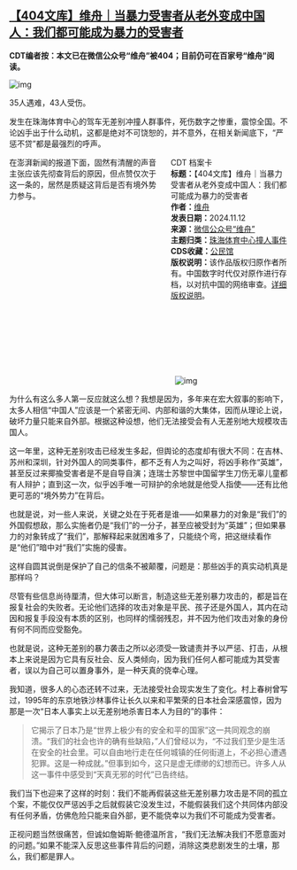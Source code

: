 <!--1731445708000-->
[【404文库】维舟｜当暴力受害者从老外变成中国人：我们都可能成为暴力的受害者](https://chinadigitaltimes.net/chinese/713004.html)
------

<p><strong>CDT编者按：本文已在微信公众号“维舟”被404；目前仍可在百家号“维舟”阅读。</strong></p><p><img decoding="async" src="https://chinadigitaltimes.net/chinese/files/2024/11/post-713004-6733a075c20c5.png" alt="img"></p><p>35人遇难，43人受伤。</p><p>发生在珠海体育中心的驾车无差别冲撞人群事件，死伤数字之惨重，震惊全国。不论凶手出于什么动机，这都是绝对不可饶恕的，并不意外，在相关新闻底下，“严惩不贷”都是最强烈的呼声。</p><div style="width:42%;float:right;padding-left:20px"><div class="su-spoiler su-spoiler-style-fancy su-spoiler-icon-chevron-circle su-spoiler-closed" data-scroll-offset="0" data-anchor-in-url="no"><div class="su-spoiler-title" tabindex="0" role="button"><span class="su-spoiler-icon"></span>CDT 档案卡</div><div class="su-spoiler-content su-u-clearfix su-u-trim"><strong>标题：</strong>【404文库】维舟｜当暴力受害者从老外变成中国人：我们都可能成为暴力的受害者<br><strong>作者：</strong><a href="https://chinadigitaltimes.net/space/维舟" target="_blank">维舟</a><br><strong>发表日期：</strong>2024.11.12<br><strong>来源：</strong><a href="https://mp.weixin.qq.com/s/nR__GNaiOl4N5QUfd_cVEQ" target="_blank">微信公众号“维舟”</a><br><strong>主题归类：</strong><a href="https://chinadigitaltimes.net/space/珠海体育中心撞人事件" target="_blank">珠海体育中心撞人事件</a><br><strong>CDS收藏：</strong><a href="https://chinadigitaltimes.net/space/%E5%85%AC%E6%B0%91%E9%A6%86" target="_blank" rel="noopener">公民馆</a><br><strong>版权说明：</strong>该作品版权归原作者所有。中国数字时代仅对原作进行存档，以对抗中国的网络审查。<a href="https://chinadigitaltimes.net/chinese/copyright">详细版权说明</a>。</div></div></div><p>在澎湃新闻的报道下面，固然有清醒的声音主张应该先彻查背后的原因，但点赞仅次于这一条的，居然是质疑这背后是否有境外势力参与。</p><p><img decoding="async" src="data:image/svg+xml,%3Csvg%20xmlns='http://www.w3.org/2000/svg'%20viewBox='0%200%200%200'%3E%3C/svg%3E" alt="img" data-lazy-src="https://chinadigitaltimes.net/chinese/files/2024/11/截屏2024-11-12-19.38.38.png"><noscript><img decoding="async" src="https://chinadigitaltimes.net/chinese/files/2024/11/截屏2024-11-12-19.38.38.png" alt="img"></noscript></p><p>为什么有这么多人第一反应就这么想？我想是因为，多年来在宏大叙事的影响下，太多人相信“中国人”应该是一个紧密无间、内部和谐的大集体，因而从理论上说，破坏力量只能来自外部。根据这种设想，他们无法接受会有人无差别地大规模攻击国人。</p><p>这一年里，这种无差别攻击已经发生多起，但舆论的态度却有很大不同：在吉林、苏州和深圳，针对外国人的同类事件，都不乏有人为之叫好，将凶手称作“英雄”，甚至反过来揶揄受害者是不是自导自演；连瑞士苏黎世中国留学生刀伤无辜儿童都有人辩护；直到这一次，似乎凶手唯一可辩护的余地就是他受人指使——还有比他更可恶的“境外势力”在背后。</p><p>也就是说，对一些人来说，关键之处在于死者是谁——如果暴力的对象是“我们”的外国假想敌，那么实施者仍是“我们”的一分子，甚至应被受封为“英雄”；但如果暴力的对象转成了“我们”，那解释起来就困难多了，只能绕个弯，把这继续看作是“他们”暗中对“我们”实施的侵害。</p><p>这样自圆其说倒是保护了自己的信条不被颠覆，问题是：那些凶手的真实动机真是那样吗？</p><p>尽管有些信息尚待厘清，但大体可以断言，制造这些无差别暴力攻击的，都是旨在报复社会的失败者。无论他们选择的攻击对象是平民、孩子还是外国人，其内在动因和报复手段没有本质的区别，也同样的懦弱残忍，并不因为他们攻击对象的身份有何不同而应受豁免。</p><p>也就是说，这种无差别的暴力袭击之所以必须受一致谴责并予以严惩、打击，从根本上来说是因为它具有反社会、反人类倾向，因为我们任何人都可能成为其受害者，误以为自己可以置身事外，是一种天真的侥幸心理。</p><p>我知道，很多人的心态还转不过来，无法接受社会现实发生了变化。村上春树曾写过，1995年的东京地铁沙林事件让长久以来和平繁荣的日本社会深感震惊，因为那是一次“日本人事实上以无差别地杀害日本人为目的”的事件：</p><blockquote><p>它揭示了日本乃是“世界上极少有的安全和平的国家”这一共同观念的崩溃。“我们的社会也许的确有些缺陷，”人们曾经以为，“不过我们至少是生活在安全的社会里。可以自由地行走在任何城镇的任何街道上，不必担心遭遇犯罪。这是一种成就。”但事到如今，这只是虚无缥缈的幻想而已。许多人从这一事件中感受到“天真无邪的时代”已告终结。</p></blockquote><p>我们当下也迎来了这样的时刻：我们不能再假装这些无差别暴力攻击是不同的孤立个案，不能仅仅严惩凶手之后就假装它没发生过，不能假装我们这个共同体内部没有任何矛盾，仿佛危险只能来自外部，更不能侥幸以为我们不可能成为受害者。</p><p>正视问题当然很痛苦，但诚如詹姆斯·鲍德温所言，“我们无法解决我们不愿意面对的问题。”如果不能深入反思这些事件背后的问题，消除这类悲剧发生的土壤，那么，我们都是罪人。</p><div class="addtoany_share_save_container addtoany_content addtoany_content_bottom"><div class="a2a_kit a2a_kit_size_32 addtoany_list" data-a2a-url="https://chinadigitaltimes.net/chinese/713004.html" data-a2a-title="【404文库】维舟｜当暴力受害者从老外变成中国人：我们都可能成为暴力的受害者"><a class="a2a_button_facebook" href="https://www.addtoany.com/add_to/facebook?linkurl=https%3A%2F%2Fchinadigitaltimes.net%2Fchinese%2F713004.html&amp;linkname=%E3%80%90404%E6%96%87%E5%BA%93%E3%80%91%E7%BB%B4%E8%88%9F%EF%BD%9C%E5%BD%93%E6%9A%B4%E5%8A%9B%E5%8F%97%E5%AE%B3%E8%80%85%E4%BB%8E%E8%80%81%E5%A4%96%E5%8F%98%E6%88%90%E4%B8%AD%E5%9B%BD%E4%BA%BA%EF%BC%9A%E6%88%91%E4%BB%AC%E9%83%BD%E5%8F%AF%E8%83%BD%E6%88%90%E4%B8%BA%E6%9A%B4%E5%8A%9B%E7%9A%84%E5%8F%97%E5%AE%B3%E8%80%85" title="Facebook" rel="nofollow noopener" target="_blank"></a><a class="a2a_button_twitter" href="https://www.addtoany.com/add_to/twitter?linkurl=https%3A%2F%2Fchinadigitaltimes.net%2Fchinese%2F713004.html&amp;linkname=%E3%80%90404%E6%96%87%E5%BA%93%E3%80%91%E7%BB%B4%E8%88%9F%EF%BD%9C%E5%BD%93%E6%9A%B4%E5%8A%9B%E5%8F%97%E5%AE%B3%E8%80%85%E4%BB%8E%E8%80%81%E5%A4%96%E5%8F%98%E6%88%90%E4%B8%AD%E5%9B%BD%E4%BA%BA%EF%BC%9A%E6%88%91%E4%BB%AC%E9%83%BD%E5%8F%AF%E8%83%BD%E6%88%90%E4%B8%BA%E6%9A%B4%E5%8A%9B%E7%9A%84%E5%8F%97%E5%AE%B3%E8%80%85" title="Twitter" rel="nofollow noopener" target="_blank"></a><a class="a2a_button_telegram" href="https://www.addtoany.com/add_to/telegram?linkurl=https%3A%2F%2Fchinadigitaltimes.net%2Fchinese%2F713004.html&amp;linkname=%E3%80%90404%E6%96%87%E5%BA%93%E3%80%91%E7%BB%B4%E8%88%9F%EF%BD%9C%E5%BD%93%E6%9A%B4%E5%8A%9B%E5%8F%97%E5%AE%B3%E8%80%85%E4%BB%8E%E8%80%81%E5%A4%96%E5%8F%98%E6%88%90%E4%B8%AD%E5%9B%BD%E4%BA%BA%EF%BC%9A%E6%88%91%E4%BB%AC%E9%83%BD%E5%8F%AF%E8%83%BD%E6%88%90%E4%B8%BA%E6%9A%B4%E5%8A%9B%E7%9A%84%E5%8F%97%E5%AE%B3%E8%80%85" title="Telegram" rel="nofollow noopener" target="_blank"></a><a class="a2a_button_reddit" href="https://www.addtoany.com/add_to/reddit?linkurl=https%3A%2F%2Fchinadigitaltimes.net%2Fchinese%2F713004.html&amp;linkname=%E3%80%90404%E6%96%87%E5%BA%93%E3%80%91%E7%BB%B4%E8%88%9F%EF%BD%9C%E5%BD%93%E6%9A%B4%E5%8A%9B%E5%8F%97%E5%AE%B3%E8%80%85%E4%BB%8E%E8%80%81%E5%A4%96%E5%8F%98%E6%88%90%E4%B8%AD%E5%9B%BD%E4%BA%BA%EF%BC%9A%E6%88%91%E4%BB%AC%E9%83%BD%E5%8F%AF%E8%83%BD%E6%88%90%E4%B8%BA%E6%9A%B4%E5%8A%9B%E7%9A%84%E5%8F%97%E5%AE%B3%E8%80%85" title="Reddit" rel="nofollow noopener" target="_blank"></a><a class="a2a_button_whatsapp" href="https://www.addtoany.com/add_to/whatsapp?linkurl=https%3A%2F%2Fchinadigitaltimes.net%2Fchinese%2F713004.html&amp;linkname=%E3%80%90404%E6%96%87%E5%BA%93%E3%80%91%E7%BB%B4%E8%88%9F%EF%BD%9C%E5%BD%93%E6%9A%B4%E5%8A%9B%E5%8F%97%E5%AE%B3%E8%80%85%E4%BB%8E%E8%80%81%E5%A4%96%E5%8F%98%E6%88%90%E4%B8%AD%E5%9B%BD%E4%BA%BA%EF%BC%9A%E6%88%91%E4%BB%AC%E9%83%BD%E5%8F%AF%E8%83%BD%E6%88%90%E4%B8%BA%E6%9A%B4%E5%8A%9B%E7%9A%84%E5%8F%97%E5%AE%B3%E8%80%85" title="WhatsApp" rel="nofollow noopener" target="_blank"></a><a class="a2a_button_email" href="https://www.addtoany.com/add_to/email?linkurl=https%3A%2F%2Fchinadigitaltimes.net%2Fchinese%2F713004.html&amp;linkname=%E3%80%90404%E6%96%87%E5%BA%93%E3%80%91%E7%BB%B4%E8%88%9F%EF%BD%9C%E5%BD%93%E6%9A%B4%E5%8A%9B%E5%8F%97%E5%AE%B3%E8%80%85%E4%BB%8E%E8%80%81%E5%A4%96%E5%8F%98%E6%88%90%E4%B8%AD%E5%9B%BD%E4%BA%BA%EF%BC%9A%E6%88%91%E4%BB%AC%E9%83%BD%E5%8F%AF%E8%83%BD%E6%88%90%E4%B8%BA%E6%9A%B4%E5%8A%9B%E7%9A%84%E5%8F%97%E5%AE%B3%E8%80%85" title="Email" rel="nofollow noopener" target="_blank"></a><a class="a2a_button_copy_link" href="https://www.addtoany.com/add_to/copy_link?linkurl=https%3A%2F%2Fchinadigitaltimes.net%2Fchinese%2F713004.html&amp;linkname=%E3%80%90404%E6%96%87%E5%BA%93%E3%80%91%E7%BB%B4%E8%88%9F%EF%BD%9C%E5%BD%93%E6%9A%B4%E5%8A%9B%E5%8F%97%E5%AE%B3%E8%80%85%E4%BB%8E%E8%80%81%E5%A4%96%E5%8F%98%E6%88%90%E4%B8%AD%E5%9B%BD%E4%BA%BA%EF%BC%9A%E6%88%91%E4%BB%AC%E9%83%BD%E5%8F%AF%E8%83%BD%E6%88%90%E4%B8%BA%E6%9A%B4%E5%8A%9B%E7%9A%84%E5%8F%97%E5%AE%B3%E8%80%85" title="Copy Link" rel="nofollow noopener" target="_blank"></a><a class="a2a_dd addtoany_share_save addtoany_share" href="https://www.addtoany.com/share"></a></div></div>
